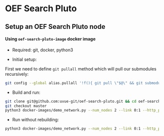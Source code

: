 # OEF Search Pluto

## Setup an OEF Search Pluto node

#### Using `oef-search-pluto-image` docker image

- Required: git, docker, python3

- Initial setup:

First we need to define `git pullall` method which will pull our submodules recursively:
```bash
git config --global alias.pullall '!f(){ git pull \"$@\" && git submodule sync --recursive && git submodule update --init --recursive; }; f'
```

- Build and run:

```bash
git clone git@github.com:uvue-git/oef-search-pluto.git && cd oef-search-pluto && git pullall
git checkout master
python3 docker-images/demo_network.py --num_nodes 2 --link 0:1 --http_port_map 0:7500 --log_dir `pwd`/docker-images/logs/ -b --run_director
```

- Run without rebuilding:

```bash
python3 docker-images/demo_network.py --num_nodes 2 --link 0:1 --http_port_map 0:7500 --log_dir `pwd`/docker-images/logs/ --run_director
```
